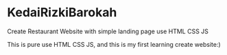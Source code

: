 # KedaiRizkiBarokah
Create Restaurant Website with simple landing page use HTML CSS JS


This is pure use HTML CSS JS, and this is my first learning create website:)
